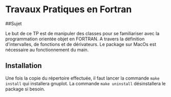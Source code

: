 # Travaux Pratiques en Fortran

##Sujet

Le but de ce TP est de manipuler des classes pour se familiariser avec la programmation orientée objet en FORTRAN. A travers la définition d'intervalles, de fonctions et de dérivateurs.
Le package <homebrew> sur MacOs est nécessaire au fonctionnement du main.

## Installation

Une fois la copie du répertoire effectuée, il faut lancer la commande ```make install``` qui installera gnuplot. La commande ```make uninstall``` désinstallera le package si besoin.
